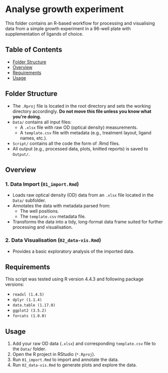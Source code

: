 # Analyse growth experiment

This folder contains an R-based workflow for processing and visualising data from a simple growth experiment in a 96-well plate with supplementation of ligands of choice.

## Table of Contents

- [Folder Structure](#folder-structure)  
- [Overview](#overview)  
- [Requirements](#requirements)  
- [Usage](#usage)

## Folder Structure

- The `.Rproj` file is located in the root directory and sets the working directory accordingly. **Do not move this file unless you know what you're doing.**
- `Data/` contains all input files:
  - A `.xlsx` file with raw OD (optical density) measurements.
  - A `template.csv` file with metadata (e.g., treatment layout, ligand names, etc.).
- `Script/` contains all the code the form of .Rmd files.
- All output (e.g., processed data, plots, knitted reports) is saved to `Output/`.

## Overview
### 1. Data Import (`01_import.Rmd`)

- Loads raw optical density (OD) data from an `.xlsx` file located in the `Data/` subfolder.
- Annotates the data with metadata parsed from:
  - The well positions.
  - The `template.csv` metadata file.
- Transforms the data into a tidy, long-format data frame suited for further processing and visualisation.

### 2. Data Visualisation (`02_data-vis.Rmd`)

- Provides a basic exploratory analysis of the imported data.

## Requirements

This script was tested using R version 4.4.3 and following package versions:

- `readxl (1.4.5)`
- `dplyr (1.1.4)`
- `data.table (1.17.0)`
- `ggplot2 (3.5.2)`
- `forcats (1.0.0)`

## Usage

1. Add your raw OD data (`.xlsx`) and corresponding `template.csv` file to the `Data/` folder.
2. Open the R project in RStudio (`*.Rproj`).
3. Run `01_import.Rmd` to import and annotate the data.
4. Run `02_data-vis.Rmd` to generate plots and explore the data.
